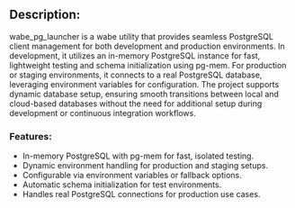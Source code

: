 ## Description:
wabe_pg_launcher is a wabe utility that provides seamless PostgreSQL client management for both development and production environments. In development, it utilizes an in-memory PostgreSQL instance for fast, lightweight testing and schema initialization using pg-mem. For production or staging environments, it connects to a real PostgreSQL database, leveraging environment variables for configuration. The project supports dynamic database setup, ensuring smooth transitions between local and cloud-based databases without the need for additional setup during development or continuous integration workflows.

### Features:
* In-memory PostgreSQL with pg-mem for fast, isolated testing.
* Dynamic environment handling for production and staging setups.
* Configurable via environment variables or fallback options.
* Automatic schema initialization for test environments.
* Handles real PostgreSQL connections for production use cases.
